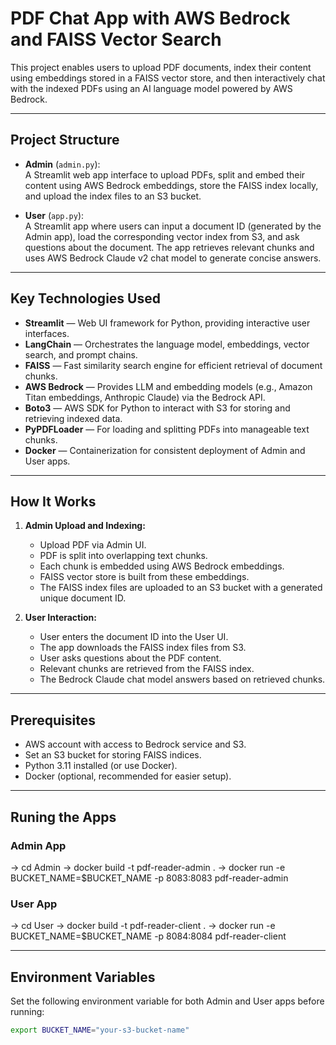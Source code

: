 # PDF Chat App with AWS Bedrock and FAISS Vector Search

This project enables users to upload PDF documents, index their content using embeddings stored in a FAISS vector store, and then interactively chat with the indexed PDFs using an AI language model powered by AWS Bedrock.

---

## Project Structure

- **Admin** (`admin.py`):  
  A Streamlit web app interface to upload PDFs, split and embed their content using AWS Bedrock embeddings, store the FAISS index locally, and upload the index files to an S3 bucket.

- **User** (`app.py`):  
  A Streamlit app where users can input a document ID (generated by the Admin app), load the corresponding vector index from S3, and ask questions about the document. The app retrieves relevant chunks and uses AWS Bedrock Claude v2 chat model to generate concise answers.

---

## Key Technologies Used

- **Streamlit** — Web UI framework for Python, providing interactive user interfaces.
- **LangChain** — Orchestrates the language model, embeddings, vector search, and prompt chains.
- **FAISS** — Fast similarity search engine for efficient retrieval of document chunks.
- **AWS Bedrock** — Provides LLM and embedding models (e.g., Amazon Titan embeddings, Anthropic Claude) via the Bedrock API.
- **Boto3** — AWS SDK for Python to interact with S3 for storing and retrieving indexed data.
- **PyPDFLoader** — For loading and splitting PDFs into manageable text chunks.
- **Docker** — Containerization for consistent deployment of Admin and User apps.

---

## How It Works

1. **Admin Upload and Indexing:**
   - Upload PDF via Admin UI.
   - PDF is split into overlapping text chunks.
   - Each chunk is embedded using AWS Bedrock embeddings.
   - FAISS vector store is built from these embeddings.
   - The FAISS index files are uploaded to an S3 bucket with a generated unique document ID.

2. **User Interaction:**
   - User enters the document ID into the User UI.
   - The app downloads the FAISS index files from S3.
   - User asks questions about the PDF content.
   - Relevant chunks are retrieved from the FAISS index.
   - The Bedrock Claude chat model answers based on retrieved chunks.

---

## Prerequisites

- AWS account with access to Bedrock service and S3.
- Set an S3 bucket for storing FAISS indices.
- Python 3.11 installed (or use Docker).
- Docker (optional, recommended for easier setup).

---

## Runing the Apps

### Admin App

-> cd Admin
-> docker build -t pdf-reader-admin .
-> docker run -e BUCKET_NAME=$BUCKET_NAME -p 8083:8083 pdf-reader-admin

### User App

-> cd User
-> docker build -t pdf-reader-client .
-> docker run -e BUCKET_NAME=$BUCKET_NAME -p 8084:8084 pdf-reader-client

---

## Environment Variables

Set the following environment variable for both Admin and User apps before running:

```bash
export BUCKET_NAME="your-s3-bucket-name"

